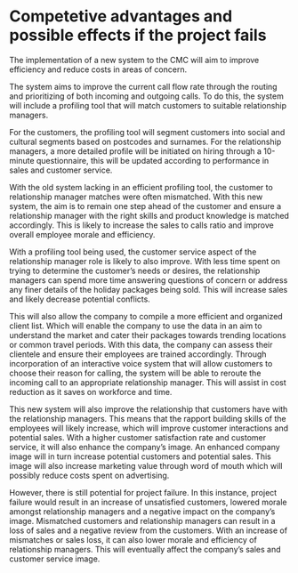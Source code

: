 # Competetive advantages and possible effects if the project fails

The implementation of a new system to the CMC will aim to improve efficiency and
reduce costs in areas of concern.

The system aims to improve the current call flow rate through the routing and
prioritizing of both incoming and outgoing calls. To do this, the system will
include a profiling tool that will match customers to suitable relationship
managers.

For the customers, the profiling tool will segment customers into social and
cultural segments based on postcodes and surnames. For the relationship managers,
a more detailed profile will be initiated on hiring through a 10-minute
questionnaire, this will be updated according to performance in sales and
customer service.

With the old system lacking in an efficient profiling tool, the customer to
relationship manager matches were often mismatched. With this new system, the
aim is to remain one step ahead of the customer and ensure a relationship
manager with the right skills and product knowledge is matched accordingly. This
is likely to increase the sales to calls ratio and improve overall employee
morale and efficiency.

With a profiling tool being used, the customer service aspect of the
relationship manager role is likely to also improve. With less time spent on
trying to determine the customer’s needs or desires, the relationship managers
can spend more time answering questions of concern or address any finer details
of the holiday packages being sold. This will increase sales and likely decrease
potential conflicts.

This will also allow the company to compile a more efficient and organized
client list. Which will enable the company to use the data in an aim to
understand the market and cater their packages towards trending locations or
common travel periods. With this data, the company can assess their clientele
and ensure their employees are trained accordingly. Through incorporation of an
interactive voice system that will allow customers to choose their reason for
calling, the system will be able to reroute the incoming call to an appropriate
relationship manager. This will assist in cost reduction as it saves on
workforce and time.

This new system will also improve the relationship that customers have with the
relationship managers. This means that the rapport building skills of the
employees will likely increase, which will improve customer interactions and
potential sales. With a higher customer satisfaction rate and customer service,
it will also enhance the company’s image. An enhanced company image will in turn
increase potential customers and potential sales. This image will also increase
marketing value through word of mouth which will possibly reduce costs spent on
advertising.

However, there is still potential for project failure. In this instance, project
failure would result in an increase of unsatisfied customers, lowered morale
amongst relationship managers and a negative impact on the company’s image.
Mismatched customers and relationship managers can result in a loss of sales and
a negative review from the customers. With an increase of mismatches or sales
loss, it can also lower morale and efficiency of relationship managers. This
will eventually affect the company’s sales and customer service image.

